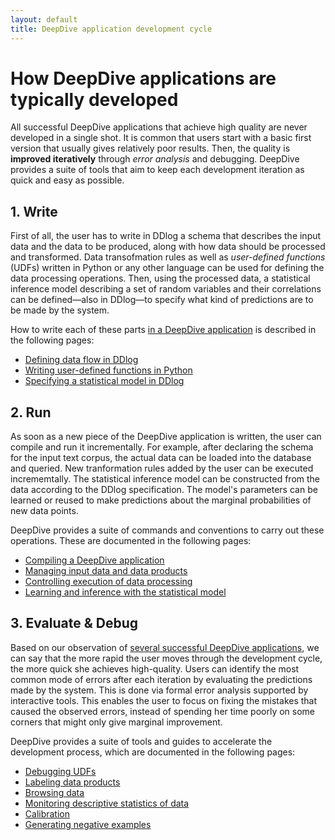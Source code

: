 ```yaml
---
layout: default
title: DeepDive application development cycle
---
```


# How DeepDive applications are typically developed

All successful DeepDive applications that achieve high quality are never developed in a single shot.
It is common that users start with a basic first version that usually gives relatively poor results. Then, the quality is **improved iteratively** through *error analysis* and debugging.
DeepDive provides a suite of tools that aim to keep each development iteration as quick and easy as possible.


## 1. Write

First of all, the user has to write in DDlog a schema that describes the input data and the data to be produced, along with how data should be processed and transformed.
Data transofmation rules as well as *user-defined functions* (UDFs) written in Python or any other language can be used for defining the data processing operations.
Then, using the processed data, a statistical inference model describing a set of random variables and their correlations can be defined&mdash;also in DDlog&mdash;to specify what kind of predictions are to be made by the system.

How to write each of these parts [in a DeepDive application](deepdiveapp.md) is described in the following pages:

- [Defining data flow in DDlog](writing-dataflow-ddlog.md)
- [Writing user-defined functions in Python](writing-udf-python.md)
- [Specifying a statistical model in DDlog](writing-model-ddlog.md)


## 2. Run

As soon as a new piece of the DeepDive application is written, the user can compile and run it incrementally.
For example, after declaring the schema for the input text corpus, the actual data can be loaded into the database and queried.
New tranformation rules added by the user can be executed incrememtally.
The statistical inference model can be constructed from the data according to the DDlog specification. The model's parameters can be learned or reused to make predictions about the marginal probabilities of new data points.

DeepDive provides a suite of commands and conventions to carry out these operations. These are documented in the following pages:

- [Compiling a DeepDive application](ops-compiling.md)
- [Managing input data and data products](ops-data.md)
- [Controlling execution of data processing](ops-execution.md)
- [Learning and inference with the statistical model](ops-model.md)


## 3. Evaluate & Debug

Based on our observation of [several successful DeepDive applications](showcase/apps.md), we can say that the more rapid the user moves through the development cycle, the more quick she achieves high-quality.
Users can identify the most common mode of errors after each iteration by evaluating the predictions made by the system. This is done via formal error analysis supported by interactive tools.
This enables the user to focus on fixing the mistakes that caused the observed errors, instead of spending her time poorly on some corners that might only give marginal improvement.

DeepDive provides a suite of tools and guides to accelerate the development process, which are documented in the following pages:

- [Debugging UDFs](debugging-udf.md)
- [Labeling data products](labeling.md)
- [Browsing data](browsing.md)
- [Monitoring descriptive statistics of data](dashboard.md)
- [Calibration](calibration.md)
- [Generating negative examples](generating_negative_examples.md)
